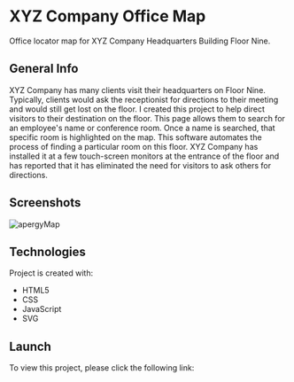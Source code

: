 # XYZ Company Office Map
Office locator map for XYZ Company Headquarters Building Floor Nine.

## General Info
XYZ Company has many clients visit their headquarters on Floor Nine. Typically, clients would ask the receptionist for directions to their meeting and would still get lost on the floor. I created this project to help direct visitors to their destination on the floor. This page allows them to search for an employee's name or conference room. Once a name is searched, that specific room is highlighted on the map. This software automates the process of finding a particular room on this floor. XYZ Company has installed it at a few touch-screen monitors at the entrance of the floor and has reported that it has eliminated the need for visitors to ask others for directions.

## Screenshots
![apergyMap](apergyMap.png)

## Technologies
Project is created with:
* HTML5
* CSS
* JavaScript
* SVG
	
## Launch
To view this project, please click the following link: 
